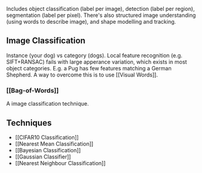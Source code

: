 Includes object classification (label per image), detection (label per region), segmentation (label per pixel). There's also structured image understanding (using words to describe image), and shape modelling and tracking. 
## Image Classification
Instance (your dog) vs category (dogs). 
Local feature recognition (e.g. SIFT+RANSAC) fails with large apperance variation, which exists in most object categories. E.g. a Pug has few features matching a German Shepherd. A way to overcome this is to use [[Visual Words]]. 
### [[Bag-of-Words]]
A image classification technique. 
## Techniques
- [[CIFAR10 Classification]]
- [[Nearest Mean Classification]]
- [[Bayesian Classification]]
- [[Gaussian Classifier]]
- [[Nearest Neighbour Classification]]